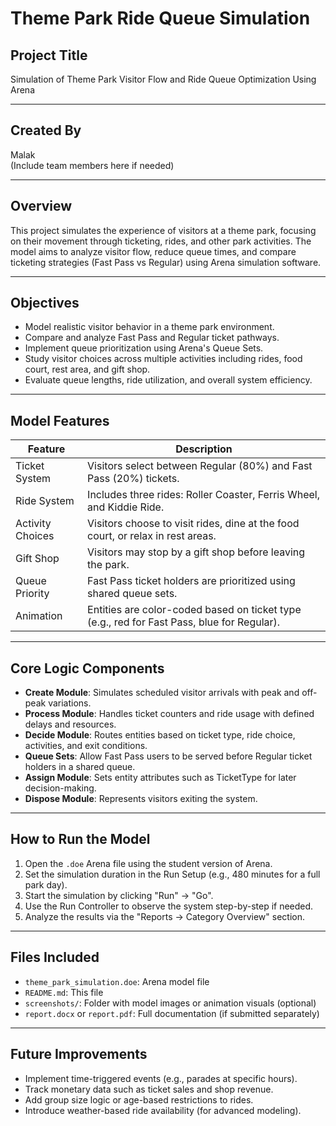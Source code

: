 # Theme Park Ride Queue Simulation

## Project Title  
Simulation of Theme Park Visitor Flow and Ride Queue Optimization Using Arena

---

## Created By  
Malak  
(Include team members here if needed)

---

## Overview  
This project simulates the experience of visitors at a theme park, focusing on their movement through ticketing, rides, and other park activities. The model aims to analyze visitor flow, reduce queue times, and compare ticketing strategies (Fast Pass vs Regular) using Arena simulation software.

---

## Objectives  
- Model realistic visitor behavior in a theme park environment.  
- Compare and analyze Fast Pass and Regular ticket pathways.  
- Implement queue prioritization using Arena's Queue Sets.  
- Study visitor choices across multiple activities including rides, food court, rest area, and gift shop.  
- Evaluate queue lengths, ride utilization, and overall system efficiency.

---

## Model Features  

| Feature             | Description                                                                 |
|---------------------|-----------------------------------------------------------------------------|
| Ticket System       | Visitors select between Regular (80%) and Fast Pass (20%) tickets.         |
| Ride System         | Includes three rides: Roller Coaster, Ferris Wheel, and Kiddie Ride.       |
| Activity Choices    | Visitors choose to visit rides, dine at the food court, or relax in rest areas. |
| Gift Shop           | Visitors may stop by a gift shop before leaving the park.                  |
| Queue Priority      | Fast Pass ticket holders are prioritized using shared queue sets.          |
| Animation           | Entities are color-coded based on ticket type (e.g., red for Fast Pass, blue for Regular). |

---

## Core Logic Components  

- **Create Module**: Simulates scheduled visitor arrivals with peak and off-peak variations.  
- **Process Module**: Handles ticket counters and ride usage with defined delays and resources.  
- **Decide Module**: Routes entities based on ticket type, ride choice, activities, and exit conditions.  
- **Queue Sets**: Allow Fast Pass users to be served before Regular ticket holders in a shared queue.  
- **Assign Module**: Sets entity attributes such as TicketType for later decision-making.  
- **Dispose Module**: Represents visitors exiting the system.

---

## How to Run the Model  

1. Open the `.doe` Arena file using the student version of Arena.  
2. Set the simulation duration in the Run Setup (e.g., 480 minutes for a full park day).  
3. Start the simulation by clicking "Run" → "Go".  
4. Use the Run Controller to observe the system step-by-step if needed.  
5. Analyze the results via the "Reports → Category Overview" section.

---

## Files Included  

- `theme_park_simulation.doe`: Arena model file  
- `README.md`: This file  
- `screenshots/`: Folder with model images or animation visuals (optional)  
- `report.docx` or `report.pdf`: Full documentation (if submitted separately)

---

## Future Improvements  

- Implement time-triggered events (e.g., parades at specific hours).  
- Track monetary data such as ticket sales and shop revenue.  
- Add group size logic or age-based restrictions to rides.  
- Introduce weather-based ride availability (for advanced modeling).
